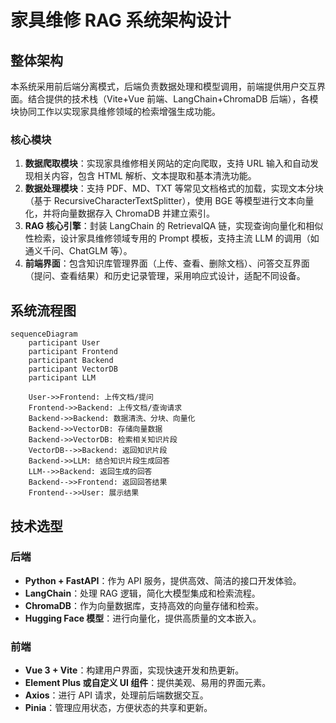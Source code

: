 # 家具维修 RAG 系统架构设计

## 整体架构
本系统采用前后端分离模式，后端负责数据处理和模型调用，前端提供用户交互界面。结合提供的技术栈（Vite+Vue 前端、LangChain+ChromaDB 后端），各模块协同工作以实现家具维修领域的检索增强生成功能。

### 核心模块
1. **数据爬取模块**：实现家具维修相关网站的定向爬取，支持 URL 输入和自动发现相关内容，包含 HTML 解析、文本提取和基本清洗功能。
2. **数据处理模块**：支持 PDF、MD、TXT 等常见文档格式的加载，实现文本分块（基于 RecursiveCharacterTextSplitter），使用 BGE 等模型进行文本向量化，并将向量数据存入 ChromaDB 并建立索引。
3. **RAG 核心引擎**：封装 LangChain 的 RetrievalQA 链，实现查询向量化和相似性检索，设计家具维修领域专用的 Prompt 模板，支持主流 LLM 的调用（如通义千问、ChatGLM 等）。
4. **前端界面**：包含知识库管理界面（上传、查看、删除文档）、问答交互界面（提问、查看结果）和历史记录管理，采用响应式设计，适配不同设备。

## 系统流程图
```mermaid
sequenceDiagram
    participant User
    participant Frontend
    participant Backend
    participant VectorDB
    participant LLM

    User->>Frontend: 上传文档/提问
    Frontend->>Backend: 上传文档/查询请求
    Backend->>Backend: 数据清洗、分块、向量化
    Backend->>VectorDB: 存储向量数据
    Backend->>VectorDB: 检索相关知识片段
    VectorDB-->>Backend: 返回知识片段
    Backend->>LLM: 结合知识片段生成回答
    LLM-->>Backend: 返回生成的回答
    Backend-->>Frontend: 返回回答结果
    Frontend-->>User: 展示结果
```

## 技术选型
### 后端
- **Python + FastAPI**：作为 API 服务，提供高效、简洁的接口开发体验。
- **LangChain**：处理 RAG 逻辑，简化大模型集成和检索流程。
- **ChromaDB**：作为向量数据库，支持高效的向量存储和检索。
- **Hugging Face 模型**：进行向量化，提供高质量的文本嵌入。

### 前端
- **Vue 3 + Vite**：构建用户界面，实现快速开发和热更新。
- **Element Plus 或自定义 UI 组件**：提供美观、易用的界面元素。
- **Axios**：进行 API 请求，处理前后端数据交互。
- **Pinia**：管理应用状态，方便状态的共享和更新。